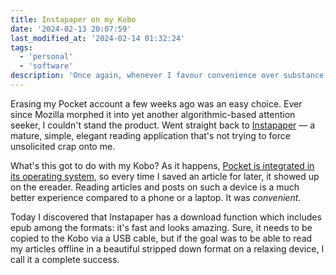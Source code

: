 ```yaml
---
title: Instapaper on my Kobo
date: '2024-02-13 20:07:59'
last_modified_at: '2024-02-14 01:32:24'
tags:
  - 'personal'
  - 'software'
description: 'Once again, whenever I favour convenience over substance, my experience does not improve.'
---
```

Erasing my Pocket account a few weeks ago was an easy choice. Ever since Mozilla morphed it into yet another algorithmic-based attention seeker, I couldn't stand the product. Went straight back to [Instapaper](https://www.instapaper.com) — a mature, simple, elegant reading application that's not trying to force unsolicited crap onto me.

What's this got to do with my Kobo? As it happens, [Pocket is integrated in its operating system](https://help.kobo.com/hc/en-us/articles/360017763753-Use-the-Pocket-App-with-your-Kobo-eReader), so every time I saved an article for later, it showed up on the ereader. Reading articles and posts on such a device is a much better experience compared to a phone or a laptop. It was _convenient_.

Today I discovered that Instapaper has a download function which includes epub among the formats: it's fast and looks amazing. Sure, it needs to be copied to the Kobo via a USB cable, but if the goal was to be able to read my articles offline in a beautiful stripped down format on a relaxing device, I call it a complete success.